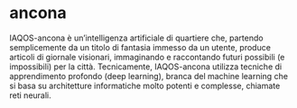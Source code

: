 # ancona
IAQOS-ancona è un’intelligenza artificiale di quartiere che, partendo semplicemente da un titolo di fantasia immesso da un utente, produce articoli di giornale visionari, immaginando e raccontando futuri possibili (e impossibili) per la città. Tecnicamente, IAQOS-ancona utilizza tecniche di apprendimento profondo (deep learning), branca del machine learning che si basa su architetture informatiche molto potenti e complesse, chiamate reti neurali.
